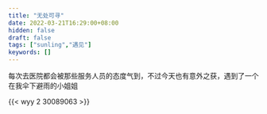 ```yaml
---
title: "无处可寻"
date: 2022-03-21T16:29:00+08:00
hidden: false
draft: false
tags: ["sunling","遇见"]
keywords: []
---
```


每次去医院都会被那些服务人员的态度气到，不过今天也有意外之获，遇到了一个在我伞下避雨的小姐姐

{{< wyy 2 30089063 >}}
